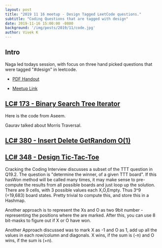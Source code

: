 ```yaml
---
layout: post
title: "2019 11 16 meetup - Design Tagged LeetCode questions."
subtitle: "Coding Questions that are tagged with design"
date: 2019-11-16 15:00:00 -0800
background: '/img/posts/2019/11/code.jpg'
author: Vivek K
---
```


## Intro
Naga led todays session, with focus on three hand picked questions that were tagged "#design" in leetcode. 
* [PDF Handout][5]

* [Meetup Link][4]

## [LC# 173 - Binary Search Tree Iterator][1]


Here is the code from Aseem.

<script src="https://gist.github.com/vivek-sdeskills/cdf43529054446fb7a49891bb744d763.js"></script>

Gaurav talked about Morris Traversal.

## [LC# 380 - Insert Delete GetRandom O(1)][2]

## [LC# 348 - Design Tic-Tac-Toe][3]

Cracking the Coding Interview discusses a subset of the TTT question in Q19.2. The question is "determine the winner, of a given TTT board".  If this hasWon method will be called many times, it may make sense to pre-compute the results from all possible boards and just loop up the solution. There are 9 cells, with 3 possible values each X,O,Empty. Thus 3^9 (=19,683) board states. Pretty trivial to compute this, and store this in a Hashmap.

Another approach is to represent the Xs and O as two 9bit number - representing the positions where the are marked. After this, you can use 8 bit-masks to figure out if X or O have won.

Another Approach discussed was to mark X as -1 and O as 1, add up all the values in each row/column and diagonals. X wins, if the sum is (-n) and O wins, if the sum is (+n).



[1]: https://leetcode.com/problems/binary-search-tree-iterator/
[2]: https://leetcode.com/problems/insert-delete-getrandom-o1/
[3]: https://leetcode.com/problems/design-tic-tac-toe/
[4]: https://www.meetup.com/skillets/events/bjvsdryzpbvb/
[5]: https://jmpto.us/2019-11-16-handout